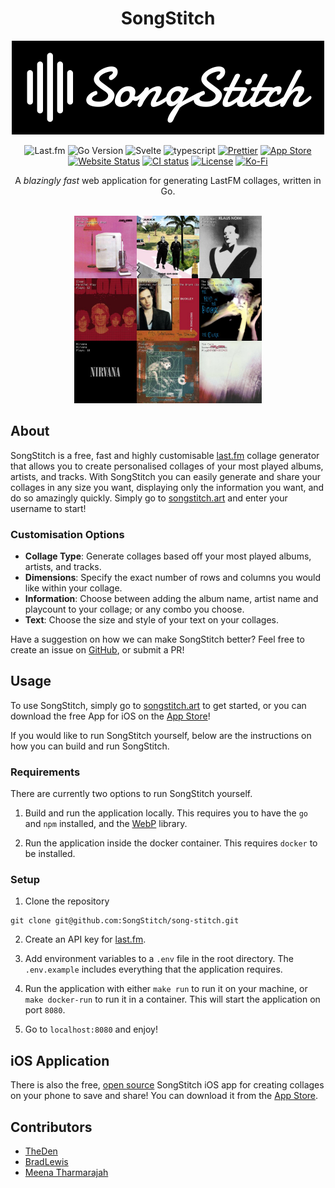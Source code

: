 <div align="center">

# SongStitch

</div>

<p align="center">
  <img alt="SongStitch Logo" src="assets/songstitch_background.png" width="500px"/>
</p>

<div align="center">

![Last.fm](https://img.shields.io/badge/Last.fm-%23D51007.svg?style=flat-square&logo=lastdotfm&logoColor=ffffff)
![Go Version](https://img.shields.io/github/go-mod/go-version/SongStitch/song-stitch?style=flat-square&logo=go)
![Svelte](https://img.shields.io/badge/svelte-%23f1413d.svg?style=flat-square&logo=svelte&logoColor=white)
![typescript](https://img.shields.io/badge/typescript-%233178C6.svg?style=flat-square&logo=typescript&logoColor=white)
[![Prettier](https://img.shields.io/badge/Prettier-%23F7B93E.svg?style=flat-square&logo=prettier&logoColor=black)](https://github.com/prettier/prettier)
[![App Store](https://img.shields.io/badge/App_Store-0D96F6?style=flat-square&logo=app-store&logoColor=white)](https://apps.apple.com/au/app/songstitch/id6450189672)
[![Website Status](https://img.shields.io/website?label=songstitch.art&style=flat-square&url=https%3A%2F%2Fsongstitch.fly.dev/)](https://songstitch.art/)
[![CI status](https://img.shields.io/github/actions/workflow/status/SongStitch/song-stitch/ci-cd.yml?branch=main&style=flat-square&logo=github)](https://github.com/SongStitch/song-stitch/actions?query=branch%3Amain)
[![License](https://img.shields.io/github/license/SongStitch/song-stitch?style=flat-square)](/LICENSE)
[![Ko-Fi](https://img.shields.io/badge/kofi-%23FF5E5B.svg?style=flat-square&logo=kofi&logoColor=black)](https://ko-fi.com/songstitch)

</div>

<div align="center">
A <em>blazingly fast</em> web application for generating LastFM collages, written in Go.
</div>

<br/>

<p align="center">
  <img alt="SongStitch Collage" src="https://raw.githubusercontent.com/SongStitch/song-stitch/main/docs/collage.png" width="300px"/>
</p>

## About

SongStitch is a free, fast and highly customisable [last.fm]("https://last.fm") collage generator that allows you to create personalised collages of your most played albums, artists, and tracks. With SongStitch you can easily generate and share your collages in any size you want, displaying only the information you want, and do so amazingly quickly. Simply go to [songstitch.art](https://songstitch.art) and enter your username to start!

### Customisation Options

- **Collage Type**: Generate collages based off your most played albums, artists, and tracks.
- **Dimensions**: Specify the exact number of rows and columns you would like within your collage.
- **Information**: Choose between adding the album name, artist name and playcount to your collage; or any combo you choose.
- **Text**: Choose the size and style of your text on your collages.

Have a suggestion on how we can make SongStitch better? Feel free to create an issue on [GitHub](https://github.com/SongStitch/song-stitch/issues/new), or submit a PR!

## Usage

To use SongStitch, simply go to [songstitch.art](songstitch.art) to get started, or you can download the free App for iOS on the [App Store](https://apps.apple.com/au/app/songstitch/id6450189672)!

If you would like to run SongStitch yourself, below are the instructions on how you can build and run SongStitch.

### Requirements

There are currently two options to run SongStitch yourself.

1. Build and run the application locally. This requires you to have the `go` and `npm` installed, and the [WebP](https://developers.google.com/speed/webp/) library.

2. Run the application inside the docker container. This requires `docker` to be installed.

### Setup

1. Clone the repository

```shell
git clone git@github.com:SongStitch/song-stitch.git
```

2. Create an API key for [last.fm](https://www.last.fm/api).

3. Add environment variables to a `.env` file in the root directory. The `.env.example` includes everything that the application requires.

4. Run the application with either `make run` to run it on your machine, or `make docker-run` to run it in a container. This will start the application on port `8080`.

5. Go to `localhost:8080` and enjoy!

## iOS Application

There is also the free, [open source](https://github.com/SongStitch/songstitch-ios) SongStitch iOS app for creating collages on your phone to save and share! You can download it from the [App Store](https://apps.apple.com/au/app/songstitch/id6450189672).

## Contributors

- [TheDen](https://github.com/TheDen)
- [BradLewis](https://github.com/BradLewis)
- [Meena Tharmarajah](https://www.linkedin.com/in/meenatharmarajah/)
